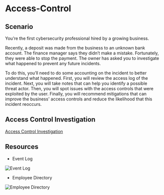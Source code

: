 # Access-Control

<h2>Scenario</h2>

You’re the first cybersecurity professional hired by a growing business.

Recently, a deposit was made from the business to an unknown bank account. The finance manager says they didn’t make a mistake. Fortunately, they were able to stop the payment. The owner has asked you to investigate what happened to prevent any future incidents.

To do this, you’ll need to do some accounting on the incident to better understand what happened. First, you will review the access log of the incident. Next, you will take notes that can help you identify a possible threat actor. Then, you will spot issues with the access controls that were exploited by the user. Finally, you will recommend mitigations that can improve the business' access controls and reduce the likelihood that this incident reoccurs.

<h2>Access Control Investigation</h2>

[Access Control Investigation](https://github.com/DigitalWatchmen/Access-Control/blob/main/Access%20Controls%20Investigation.pdf)

<h2>Resources</h2>

- Event Log

![Event Log](https://github.com/DigitalWatchmen/Access-Control/assets/164795269/2a341f31-2983-4366-99df-c64755df81d0)

- Employee Directory

![Employee Directory](https://github.com/DigitalWatchmen/Access-Control/assets/164795269/81508182-f839-4cd7-a764-dcf871557fe4)
